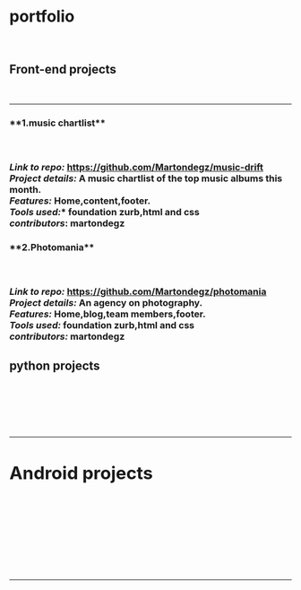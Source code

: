 **<h1>portfolio</h1>**<br />


**<h2>Front-end projects</h2>**<br />
<hr />


<h3>**1.music chartlist**<h3><br />

*Link to repo:*  https://github.com/Martondegz/music-drift<br />
*Project details:* A music chartlist of the top music albums this month.<br />
*Features:*  Home,content,footer.<br />
*Tools used:**  foundation zurb,html and css<br />
*contributors*:  martondegz



<h3>**2.Photomania**<h3><br />

*Link to repo:*  https://github.com/Martondegz/photomania<br />
*Project details:*  An agency on photography.<br />
*Features:*  Home,blog,team members,footer.<br />
*Tools used:* foundation zurb,html and css<br />
*contributors:*  martondegz



**<h2>python projects<h2>**<br />
<hr />

**<h2> Android projects<h2>**<br />
<hr />
